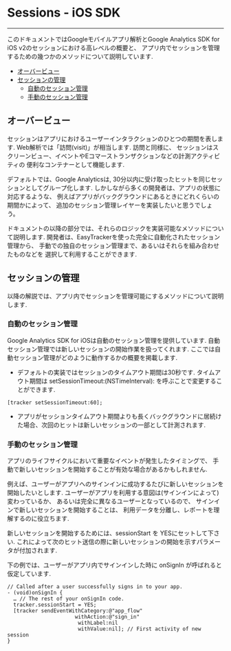 # Sessions - iOS SDK

- - -

このドキュメントではGoogleモバイルアプリ解析とGoogle Analytics SDK for iOS v2のセッションにおける高レベルの概要と、
アプリ内でセッションを管理するための幾つかのメソッドについて説明しています.

- [オーバービュー](#overview)
- [セッションの管理](#session_management)
    - [自動のセッション管理](#automated_session_management)
    - [手動のセッション管理](#manually_session_management)
    
## <a name="overview"></a>オーバービュー

セッションはアプリにおけるユーザーインタラクションのひとつの期間を表します.
Web解析では「訪問(visit)」が相当します.
訪問と同様に、
セッションはスクリーンビュー、イベントやEコマーストランザクションなどの計測アクティビティの
便利なコンテナーとして機能します.

デフォルトでは、Google Analyticsは,
30分以内に受け取ったヒットを同じセッションとしてグループ化します.
しかしながら多くの開発者は、アプリの状態に対応するような、
例えばアプリがバックグラウンドにあるときにどれくらいの期間かによって、
追加のセッション管理レイヤーを実装したいと思うでしょう。

ドキュメントの以降の部分では、それらのロジックを実装可能なメソッドについて説明します.
開発者は、EasyTrackerを使った完全に自動化されたセッション管理から、
手動での独自のセッション管理まで、あるいはそれらを組み合わせたものなどを
選択して利用することができます.

## <a name="session_management"></a>セッションの管理

以降の解説では、アプリ内でセッションを管理可能にするメソッドについて説明します.

### <a name="automated_session_management"></a>自動のセッション管理

Google Analytics SDK for iOSは自動のセッション管理を提供しています.
自動セッション管理では新しいセッションの開始作業を扱ってくれます.
ここでは自動セッション管理がどのように動作するかの概要を掲載します.

- デフォルトの実装ではセッションのタイムアウト期間は30秒です. タイムアウト期間は setSessionTimeout:(NSTimeInterval): を呼ぶことで変更することができます.

```
[tracker setSessionTimeout:60];
```

- アプリがセッションタイムアウト期間よりも長くバックグラウンドに居続けた場合、次回のヒットは新しいセッションの一部として計測されます.

### <a name="manually_session_management"></a>手動のセッション管理

アプリのライフサイクルにおいて重要なイベントが発生したタイミングで、
手動で新しいセッションを開始することが有効な場合があるかもしれません.

例えば、ユーザーがアプリへのサインインに成功するたびに新しいセッションを開始したいとします.
ユーザーがアプリを利用する意図は(サインインによって)変わっているか、
あるいは完全に異なるユーザーとなっているので、
サインインで新しいセッションを開始することは、
利用データを分離し、レポートを理解するのに役立ちます.

新しいセッションを開始するためには、sessionStart を YESにセットして下さい.
これによって次のヒット送信の際に新しいセッションの開始を示すパラメータが付加されます.

下の例では、ユーザーがアプリ内でサインインした時に onSignIn が呼ばれると仮定しています.

```
// Called after a user successfully signs in to your app.
- (void)onSignIn {
  … // The rest of your onSignIn code.
  tracker.sessionStart = YES;
  [tracker sendEventWithCategory:@"app_flow"
                      withAction:@"sign_in"
                       withLabel:nil
                       withValue:nil]; // First activity of new session
}
```